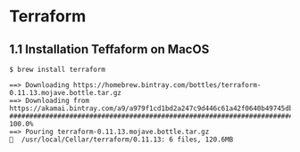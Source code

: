 # Terraform

## 1.1 Installation Teffaform on MacOS

~~~shell
$ brew install terraform
~~~

~~~shell
==> Downloading https://homebrew.bintray.com/bottles/terraform-0.11.13.mojave.bottle.tar.gz
==> Downloading from https://akamai.bintray.com/a9/a979f1cd1bd2a247c9d446c61a42f0640b49745db074c61f9271b
######################################################################## 100.0%
==> Pouring terraform-0.11.13.mojave.bottle.tar.gz
🍺  /usr/local/Cellar/terraform/0.11.13: 6 files, 120.6MB
~~~


